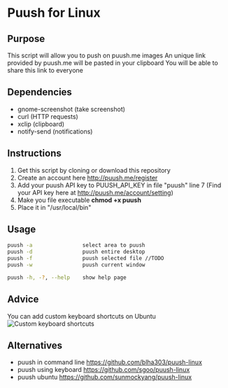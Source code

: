 Puush for Linux
=====================

Purpose
-------
This script will allow you to push on puush.me images
An unique link provided by puush.me will be pasted in your clipboard
You will be able to share this link to everyone

Dependencies
------------
* gnome-screenshot	(take screenshot)
* curl				(HTTP requests)
* xclip				(clipboard)
* notify-send 		(notifications)

Instructions
------------
1. Get this script by cloning or download this repository
2. Create an account here http://puush.me/register
3. Add your puush API key to PUUSH_API_KEY in file "puush" line 7
	(Find your API key here at http://puush.me/account/setting)
4. Make you file executable __chmod +x puush__
5. Place it in "/usr/local/bin"

Usage
-----
``` bash
puush -a 				select area to puush
puush -d 				puush entire desktop
puush -f 				puush selected file //TODO
puush -w 				puush current window

puush -h, -?, --help 	show help page
```

Advice
------
You can add custom keyboard shortcuts on Ubuntu
![Custom keyboard shortcuts](http://puu.sh/faeyv/5826ed5586.png "Custom keyboard shortcut")

Alternatives
------------
- puush in command line https://github.com/blha303/puush-linux
- puush using keyboard https://github.com/sgoo/puush-linux
- puush ubuntu https://github.com/sunmockyang/puush-linux
